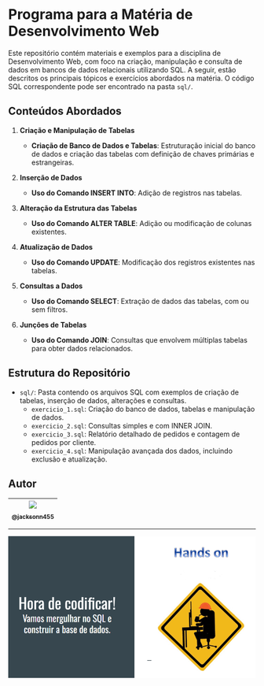 # Programa para a Matéria de Desenvolvimento Web

Este repositório contém materiais e exemplos para a disciplina de Desenvolvimento Web, com foco na criação, manipulação e consulta de dados em bancos de dados relacionais utilizando SQL. A seguir, estão descritos os principais tópicos e exercícios abordados na matéria. O código SQL correspondente pode ser encontrado na pasta `sql/`.

## Conteúdos Abordados

1. **Criação e Manipulação de Tabelas**
   - **Criação de Banco de Dados e Tabelas**: Estruturação inicial do banco de dados e criação das tabelas com definição de chaves primárias e estrangeiras.

2. **Inserção de Dados**
   - **Uso do Comando INSERT INTO**: Adição de registros nas tabelas.

3. **Alteração da Estrutura das Tabelas**
   - **Uso do Comando ALTER TABLE**: Adição ou modificação de colunas existentes.

4. **Atualização de Dados**
   - **Uso do Comando UPDATE**: Modificação dos registros existentes nas tabelas.

5. **Consultas a Dados**
   - **Uso do Comando SELECT**: Extração de dados das tabelas, com ou sem filtros.

6. **Junções de Tabelas**
   - **Uso do Comando JOIN**: Consultas que envolvem múltiplas tabelas para obter dados relacionados.

## Estrutura do Repositório

- `sql/`: Pasta contendo os arquivos SQL com exemplos de criação de tabelas, inserção de dados, alterações e consultas.
  - `exercicio_1.sql`: Criação do banco de dados, tabelas e manipulação de dados.
  - `exercicio_2.sql`: Consultas simples e com INNER JOIN.
  - `exercicio_3.sql`: Relatório detalhado de pedidos e contagem de pedidos por cliente.
  - `exercicio_4.sql`: Manipulação avançada dos dados, incluindo exclusão e atualização.

## Autor

 | [<img src="https://avatars1.githubusercontent.com/u/46221221?s=460&u=0d161e390cdad66e925f3d52cece6c3e65a23eb2&v=4" width=115><br><sub>@jacksonn455</sub>](https://github.com/jacksonn455) |
 | :---: |

--------------------
 ![](https://github.com/jacksonn455/desenvolvimento-web-aula-sql/blob/main/assets/images/imagem.png)
